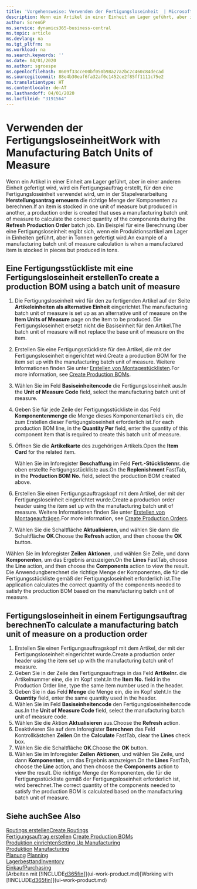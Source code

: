 ```yaml
---
title: 'Vorgehensweise: Verwenden der Fertigungsloseinheit  | Microsoft Docs'
description: Wenn ein Artikel in einer Einheit am Lager geführt, aber in einer anderen Einheit gefertigt wird, kann ein Fertigungsauftrag erstellt werden, für den eine Fertigungsloseinheit verwendet wird, um in der Stapelverarbeitung  FA berechnen die richtige Menge der Komponenten zu berechnen. Ein Beispiel für eine Berechnung über eine Fertigungsloseinheit ergibt sich, wenn ein Produktionsartikel am Lager in Einheiten geführt, aber in Tonnen gefertigt wird.
author: SorenGP
ms.service: dynamics365-business-central
ms.topic: article
ms.devlang: na
ms.tgt_pltfrm: na
ms.workload: na
ms.search.keywords: ''
ms.date: 04/01/2020
ms.author: sgroespe
ms.openlocfilehash: 8609f33cce00bf050b98a27a2bc2c460c84decad
ms.sourcegitcommit: 88e4b30eaf6fa32af0c1452ce2f85ff1111c75e2
ms.translationtype: HT
ms.contentlocale: de-AT
ms.lasthandoff: 04/01/2020
ms.locfileid: "3191564"
---
```

# <a name="work-with-manufacturing-batch-units-of-measure"></a><span data-ttu-id="cc691-104">Verwenden der Fertigungsloseinheit</span><span class="sxs-lookup"><span data-stu-id="cc691-104">Work with Manufacturing Batch Units of Measure</span></span>
<span data-ttu-id="cc691-105">Wenn ein Artikel in einer Einheit am Lager geführt, aber in einer anderen Einheit gefertigt wird, wird ein Fertigungsauftrag erstellt, für den eine Fertigungsloseinheit verwendet wird, um in der Stapelverarbeitung **Herstellungsantrag erneuern** die richtige Menge der Komponenten zu berechnen.</span><span class="sxs-lookup"><span data-stu-id="cc691-105">If an item is stocked in one unit of measure but produced in another, a production order is created that uses a manufacturing batch unit of measure to calculate the correct quantity of the components during the **Refresh Production Order** batch job.</span></span> <span data-ttu-id="cc691-106">Ein Beispiel für eine Berechnung über eine Fertigungsloseinheit ergibt sich, wenn ein Produktionsartikel am Lager in Einheiten geführt, aber in Tonnen gefertigt wird.</span><span class="sxs-lookup"><span data-stu-id="cc691-106">An example of a manufacturing batch unit of measure calculation is when a manufactured item is stocked in pieces but produced in tons.</span></span>  

## <a name="to-create-a-production-bom-using-a-batch-unit-of-measure"></a><span data-ttu-id="cc691-107">Eine Fertigungsstückliste mit eine Fertigungsloseinheit erstellen</span><span class="sxs-lookup"><span data-stu-id="cc691-107">To create a production BOM using a batch unit of measure</span></span>  
1.  <span data-ttu-id="cc691-108">Die Fertigungsloseinheit wird für den zu fertigenden Artikel auf der Seite **Artikeleinheiten als alternative Einheit** eingerichtet.</span><span class="sxs-lookup"><span data-stu-id="cc691-108">The manufacturing batch unit of measure is set up as an alternative unit of measure on the **Item Units of Measure** page on the item to be produced.</span></span> <span data-ttu-id="cc691-109">Die Fertigungsloseinheit ersetzt nicht die Basiseinheit für den Artikel.</span><span class="sxs-lookup"><span data-stu-id="cc691-109">The batch unit of measure will not replace the base unit of measure on the item.</span></span>  
2.  <span data-ttu-id="cc691-110">Erstellen Sie eine Fertigungsstückliste für den Artikel, die mit der Fertigungsloseinheit eingerichtet wird.</span><span class="sxs-lookup"><span data-stu-id="cc691-110">Create a production BOM for the item set up with the manufacturing batch unit of measure.</span></span> <span data-ttu-id="cc691-111">Weitere Informationen finden Sie unter [Erstellen von Montagestücklisten](production-how-to-create-production-boms.md).</span><span class="sxs-lookup"><span data-stu-id="cc691-111">For more information, see [Create Production BOMs](production-how-to-create-production-boms.md).</span></span>  
3.  <span data-ttu-id="cc691-112">Wählen Sie im Feld **Basiseinheitencode** die Fertigungsloseinheit aus.</span><span class="sxs-lookup"><span data-stu-id="cc691-112">In the **Unit of Measure Code** field, select the manufacturing batch unit of measure.</span></span>  
4.  <span data-ttu-id="cc691-113">Geben Sie für jede Zeile der Fertigungsstückliste in das Feld **Komponentenmenge** die Menge dieses Komponentenartikels ein, die zum Erstellen dieser Fertigungsloseinheit erforderlich ist.</span><span class="sxs-lookup"><span data-stu-id="cc691-113">For each production BOM line, in the **Quantity Per** field, enter the quantity of this component item that is required to create this batch unit of measure.</span></span>  
5.  <span data-ttu-id="cc691-114">Öffnen Sie die  **Artikelkarte** des zugehörigen Artikels.</span><span class="sxs-lookup"><span data-stu-id="cc691-114">Open the **Item Card** for the related item.</span></span>  

    <span data-ttu-id="cc691-115">Wählen Sie im Inforegister **Beschaffung** im Feld **Fert.-Stücklistennr.** die oben erstellte Fertigungsstückliste aus.</span><span class="sxs-lookup"><span data-stu-id="cc691-115">On the **Replenishment** FastTab, in the **Production BOM No.** field, select the production BOM created above.</span></span>  
6.  <span data-ttu-id="cc691-116">Erstellen Sie einen Fertigungsauftragskopf mit dem Artikel, der mit der Fertigungsloseinheit eingerichtet wurde.</span><span class="sxs-lookup"><span data-stu-id="cc691-116">Create a production order header using the item set up with the manufacturing batch unit of measure.</span></span> <span data-ttu-id="cc691-117">Weitere Informationen finden Sie unter [Erstellen von Montageaufträgen](production-how-to-create-production-orders.md).</span><span class="sxs-lookup"><span data-stu-id="cc691-117">For more information, see [Create Production Orders](production-how-to-create-production-orders.md).</span></span>  
7.  <span data-ttu-id="cc691-118">Wählen Sie die Schaltfläche **Aktualisieren**, und wählen Sie dann die Schaltfläche **OK**.</span><span class="sxs-lookup"><span data-stu-id="cc691-118">Choose the **Refresh** action, and then choose  the **OK** button.</span></span>  

<span data-ttu-id="cc691-119">Wählen Sie im Inforegister **Zeilen** **Aktionen**, und wählen Sie Zeile, und dann **Komponenten**, um das Ergebnis anzuzeigen.</span><span class="sxs-lookup"><span data-stu-id="cc691-119">On the **Lines** FastTab, choose the **Line** action, and then choose the **Components** action to view the result.</span></span> <span data-ttu-id="cc691-120">Die Anwendungberechnet die richtige Menge der Komponenten, die für die Fertigungsstückliste gemäß der Fertigungsloseinheit erforderlich ist.</span><span class="sxs-lookup"><span data-stu-id="cc691-120">The application calculates the correct quantity of the components needed to satisfy the production BOM based on the manufacturing batch unit of measure.</span></span>  

## <a name="to-calculate-a-manufacturing-batch-unit-of-measure-on-a-production-order"></a><span data-ttu-id="cc691-121">Fertigungsloseinheit in einem Fertigungsauftrag berechnen</span><span class="sxs-lookup"><span data-stu-id="cc691-121">To calculate a manufacturing batch unit of measure on a production order</span></span>  
1.  <span data-ttu-id="cc691-122">Erstellen Sie einen Fertigungsauftragskopf mit dem Artikel, der mit der Fertigungsloseinheit eingerichtet wurde.</span><span class="sxs-lookup"><span data-stu-id="cc691-122">Create a production order header using the item set up with the manufacturing batch unit of measure.</span></span>  
2.  <span data-ttu-id="cc691-123">Geben Sie in der Zeile des Fertigungsauftrags in das Feld **Artikelnr.** die Artikelnummer eine, die im Kopf steht.</span><span class="sxs-lookup"><span data-stu-id="cc691-123">In the **Item No.** field in the Production Order line, type the same item number used in the header.</span></span>  
3.  <span data-ttu-id="cc691-124">Geben Sie in das Feld **Menge** die Menge ein, die im Kopf steht.</span><span class="sxs-lookup"><span data-stu-id="cc691-124">In the **Quantity** field, enter the same quantity used in the header.</span></span>  
4.  <span data-ttu-id="cc691-125">Wählen Sie im Feld **Basiseinheitencode** den Fertigungsloseinheitencode aus.</span><span class="sxs-lookup"><span data-stu-id="cc691-125">In the **Unit of Measure Code** field, select the manufacturing batch unit of measure code.</span></span>  
5.  <span data-ttu-id="cc691-126">Wählen Sie die Aktion **Aktualisieren** aus.</span><span class="sxs-lookup"><span data-stu-id="cc691-126">Choose the **Refresh** action.</span></span>
6.  <span data-ttu-id="cc691-127">Deaktivieren Sie auf dem Inforegister **Berechnen** das Feld Kontrollkästchen **Zeilen**.</span><span class="sxs-lookup"><span data-stu-id="cc691-127">On the **Calculate** FastTab, clear the **Lines** check box.</span></span>  
7.  <span data-ttu-id="cc691-128">Wählen Sie die Schaltfläche **OK**.</span><span class="sxs-lookup"><span data-stu-id="cc691-128">Choose the **OK** button.</span></span>  
8.  <span data-ttu-id="cc691-129">Wählen Sie im Inforegister **Zeilen** **Aktionen**, und wählen Sie Zeile, und dann **Komponenten**, um das Ergebnis anzuzeigen.</span><span class="sxs-lookup"><span data-stu-id="cc691-129">On the **Lines** FastTab, choose the **Line** action, and then choose the **Components** action to view the result.</span></span> <span data-ttu-id="cc691-130">Die richtige Menge der Komponenten, die für die Fertigungsstückliste gemäß der Fertigungsloseinheit erforderlich ist, wird berechnet.</span><span class="sxs-lookup"><span data-stu-id="cc691-130">The correct quantity of the components needed to satisfy the production BOM is calculated based on the manufacturing batch unit of measure.</span></span>  

## <a name="see-also"></a><span data-ttu-id="cc691-131">Siehe auch</span><span class="sxs-lookup"><span data-stu-id="cc691-131">See Also</span></span>  
[<span data-ttu-id="cc691-132">Routings erstellen</span><span class="sxs-lookup"><span data-stu-id="cc691-132">Create Routings</span></span>](production-how-to-create-routings.md)  
<span data-ttu-id="cc691-133">[Fertigungsauftrag erstellen](production-how-to-create-production-boms.md)   </span><span class="sxs-lookup"><span data-stu-id="cc691-133">[Create Production BOMs](production-how-to-create-production-boms.md)   </span></span>  
[<span data-ttu-id="cc691-134">Produktion einrichten</span><span class="sxs-lookup"><span data-stu-id="cc691-134">Setting Up Manufacturing</span></span>](production-configure-production-processes.md)  
<span data-ttu-id="cc691-135">[Produktion](production-manage-manufacturing.md)  </span><span class="sxs-lookup"><span data-stu-id="cc691-135">[Manufacturing](production-manage-manufacturing.md)  </span></span>  
<span data-ttu-id="cc691-136">[Planung](production-planning.md) </span><span class="sxs-lookup"><span data-stu-id="cc691-136">[Planning](production-planning.md) </span></span>  
[<span data-ttu-id="cc691-137">Lagerbesttand</span><span class="sxs-lookup"><span data-stu-id="cc691-137">Inventory</span></span>](inventory-manage-inventory.md)  
[<span data-ttu-id="cc691-138">Einkauf</span><span class="sxs-lookup"><span data-stu-id="cc691-138">Purchasing</span></span>](purchasing-manage-purchasing.md)  
<span data-ttu-id="cc691-139">[Arbeiten mit [!INCLUDE[d365fin](includes/d365fin_md.md)]](ui-work-product.md)</span><span class="sxs-lookup"><span data-stu-id="cc691-139">[Working with [!INCLUDE[d365fin](includes/d365fin_md.md)]](ui-work-product.md)</span></span>  
